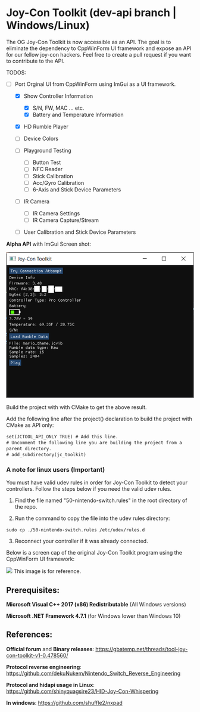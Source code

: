 # Joy-Con Toolkit (dev-api branch | Windows/Linux)
The OG Joy-Con Toolkit is now accessible as an API.
The goal is to eliminate the dependency to CppWinForm UI framework and expose an API for our fellow joy-con hackers. Feel free to create a pull request if you want to contribute to the API.

TODOS:
- [ ] Port Orginal UI from CppWinForm using ImGui as a UI framework.

  - [x] Show Controller Information
    - [x] S/N, FW, MAC ... etc.
    - [x] Battery and Temperature Information
    
  - [x] HD Rumble Player
  
  - [ ] Device Colors

  - [ ] Playground Testing
    - [ ] Button Test
    - [ ] NFC Reader
    - [ ] Stick Calibration
    - [ ] Acc/Gyro Calibration
    - [ ] 6-Axis and Stick Device Parameters
    
  - [ ] IR Camera
    - [ ] IR Camera Settings
    - [ ] IR Camera Capture/Stream
    
  - [ ] User Calibration and Stick Device Parameters

**Alpha API** with ImGui Screen shot:

![](./ui2_screen_cap.png)

Build the project with with CMake to get the above result.

Add the following line after the project() declaration to build the project with CMake as API only:
```
set(JCTOOL_API_ONLY TRUE) # Add this line.
# Uncomment the following line you are building the project from a parent directory.
# add_subdirectory(jc_toolkit)
```
### A note for linux users (Important)

You must have valid udev rules in order for Joy-Con Toolkit to detect your controllers.
Follow the steps below if you need the valid udev rules.

1. Find the file named "50-nintendo-switch.rules" in the root directory of the repo.

2. Run the command to copy the file into the udev rules directory:
```
sudo cp ./50-nintendo-switch.rules /etc/udev/rules.d
```
3. Reconnect your controller if it was already connected.

Below is a screen cap of the original Joy-Con Toolkit program using the CppWinForm UI framework:

![](http://ctcaer.com/wii/jc6.png)
This image is for reference.

## Prerequisites:

**Microsoft Visual C++ 2017 (x86) Redistributable** (All Windows versions)

**Microsoft .NET Framework 4.7.1** (for Windows lower than Windows 10)

## References:

**Official forum** and **Binary releases**: https://gbatemp.net/threads/tool-joy-con-toolkit-v1-0.478560/

**Protocol reverse engineering**: https://github.com/dekuNukem/Nintendo_Switch_Reverse_Engineering

**Protocol and hidapi usage in Linux**: https://github.com/shinyquagsire23/HID-Joy-Con-Whispering

**In windows**: https://github.com/shuffle2/nxpad
